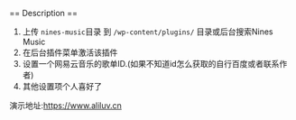 == Description ==
1. 上传 `nines-music`目录 到 `/wp-content/plugins/` 目录或后台搜索Nines Music
2. 在后台插件菜单激活该插件
3. 设置一个网易云音乐的歌单ID.(如果不知道id怎么获取的自行百度或者联系作者)
4. 其他设置项个人喜好了

演示地址:https://www.aliluv.cn